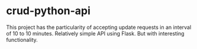 # crud-python-api
 This project has the particularity of accepting update requests in an interval of 10 to 10 minutes.  Relatively simple API using Flask. But with interesting functionality.
